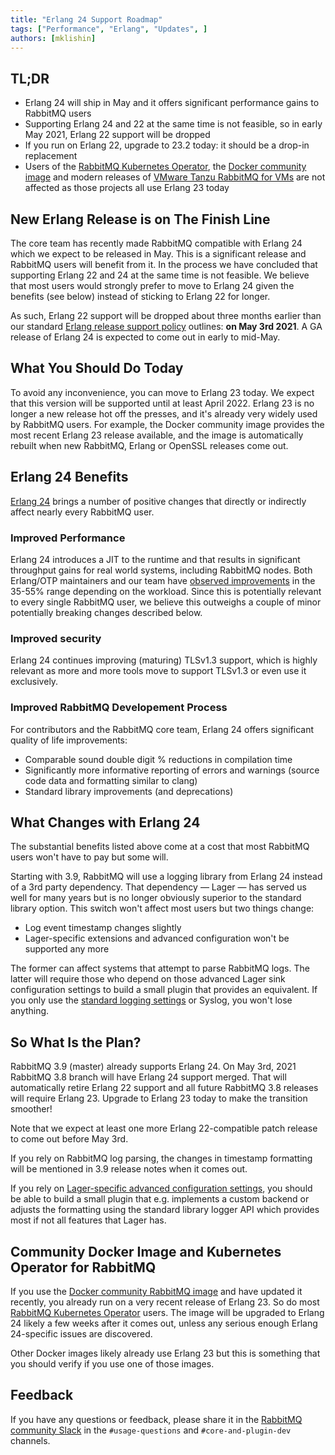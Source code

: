 ```yaml
---
title: "Erlang 24 Support Roadmap"
tags: ["Performance", "Erlang", "Updates", ]
authors: [mklishin]
---
```


## TL;DR

 * Erlang 24 will ship in May and it offers significant performance gains to RabbitMQ users
 * Supporting Erlang 24 and 22 at the same time is not feasible, so in early May 2021, Erlang 22 support will be dropped
 * If you run on Erlang 22, upgrade to 23.2 today: it should be a drop-in replacement
 * Users of the [RabbitMQ Kubernetes Operator](https://github.com/rabbitmq/cluster-operator), the [Docker community image](https://github.com/docker-library/rabbitmq) and modern releases of [VMware Tanzu RabbitMQ for VMs](https://docs.pivotal.io/rabbitmq-cf/1-21/index.html#:~:text=RabbitMQ%20for%20VMs.-,About%20VMware%20Tanzu%20RabbitMQ%20for%20VMs,and%20a%20pre%2Dprovisioned%20service.&text=Dedicated%20VM%20that%20serves%20a%20single%20service%20instance.) are not affected as those projects all use Erlang 23 today

<!-- truncate -->

## New Erlang Release is on The Finish Line

The core team has recently made RabbitMQ compatible with Erlang 24 which we expect to be released in May. This is a significant release and RabbitMQ users will benefit from it. In the process we have concluded that supporting Erlang 22 and 24 at the same time is not feasible. We believe that most users would
strongly prefer to move to Erlang 24 given the benefits (see below) instead
of sticking to Erlang 22 for longer.

As such, Erlang 22 support will be dropped about three months earlier than our
standard [Erlang release support policy](https://www.rabbitmq.com/which-erlang.html) outlines: **on May 3rd 2021**.
A GA release of Erlang 24 is expected to come out in early to mid-May.

## What You Should Do Today

To avoid any inconvenience, you can move to Erlang 23 today. We expect that this version will be supported until at least April 2022.
Erlang 23 is no longer a new release hot off the presses, and it's already very widely used by RabbitMQ users.
For example, the Docker community image provides the most recent Erlang 23 release
available, and the image is automatically rebuilt when new RabbitMQ, Erlang or OpenSSL releases come out.

## Erlang 24 Benefits

[Erlang 24](https://www.erlang.org/news/144) brings a number of positive changes that directly or indirectly
affect nearly every RabbitMQ user.

### Improved Performance

 Erlang 24 introduces a JIT to the runtime and that results in significant throughput gains for real world systems, including RabbitMQ nodes.
 Both Erlang/OTP maintainers and our team have [observed improvements](https://www.erlang-solutions.com/blog/performance-testing-the-jit-compiler-for-the-beam-vm/) in the 35-55% range depending on the workload.
 Since this is potentially relevant to every single RabbitMQ user, we believe this outweighs a couple of minor potentially
 breaking changes described below.

### Improved security

Erlang 24 continues improving (maturing) TLSv1.3 support, which is highly relevant as more and more tools move to support TLSv1.3
or even use it exclusively.

### Improved RabbitMQ Developement Process

For contributors and the RabbitMQ core team, Erlang 24 offers significant quality of life improvements:

 * Comparable sound double digit % reductions in compilation time
 * Significantly more informative reporting of errors and warnings (source code data and formatting similar to clang)
 * Standard library improvements (and deprecations)


## What Changes with Erlang 24

The substantial benefits listed above come at a cost that
most RabbitMQ users won't have to pay but some will.

Starting with 3.9, RabbitMQ will use a logging library from Erlang 24 instead of a 3rd party dependency.
That dependency — Lager — has served us well for many years but is no longer obviously superior to the standard library option.
This switch won't affect most users but two things change:

* Log event timestamp changes slightly
* Lager-specific extensions and advanced configuration won't be supported any more

The former can affect systems that attempt to parse RabbitMQ logs. The latter will require those who depend on those advanced
Lager sink configuration settings to build a small plugin that provides an equivalent.
If you only use the [standard logging settings](https://www.rabbitmq.com/logging.html) or Syslog,
you won't lose anything.


## So What Is the Plan?

RabbitMQ 3.9 (master) already supports Erlang 24. On May 3rd, 2021 RabbitMQ 3.8 branch will have Erlang 24 support merged.
That will automatically retire Erlang 22 support and all future RabbitMQ 3.8 releases will require Erlang 23.
Upgrade to Erlang 23 today to make the transition smoother!

Note that we expect at least one more Erlang 22-compatible patch release to come out before May 3rd.

If you rely on RabbitMQ log parsing, the changes in timestamp formatting will be mentioned in 3.9 release notes when it comes out.

If you rely on [Lager-specific advanced configuration settings](https://www.rabbitmq.com/logging.html#advanced-configuration),
you should be able to build a small plugin that e.g. implements a custom backend or adjusts the formatting using
the standard library logger API which provides most if not all features that Lager has.


## Community Docker Image and Kubernetes Operator for RabbitMQ

If you use the [Docker community RabbitMQ image](https://github.com/docker-library/rabbitmq) and have updated it recently, you already run on a very recent
release of Erlang 23. So do most [RabbitMQ Kubernetes Operator](https://www.rabbitmq.com/kubernetes/operator/operator-overview.html) users.
The image will be upgraded to Erlang 24 likely a few weeks after it comes out,
unless any serious enough Erlang 24-specific issues are discovered.

Other Docker images likely already use Erlang 23 but this is something that you should verify
if you use one of those images.


## Feedback

If you have any questions or feedback, please share it in the [RabbitMQ community Slack](https://rabbitmq-slack.herokuapp.com/)
in the `#usage-questions` and `#core-and-plugin-dev` channels.
